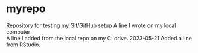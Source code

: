 # myrepo
Repository for testing my Git/GitHub setup
A line I wrote on my local computer  
A line I added from the local repo on my C: drive.
2023-05-21 Added a line from RStudio.